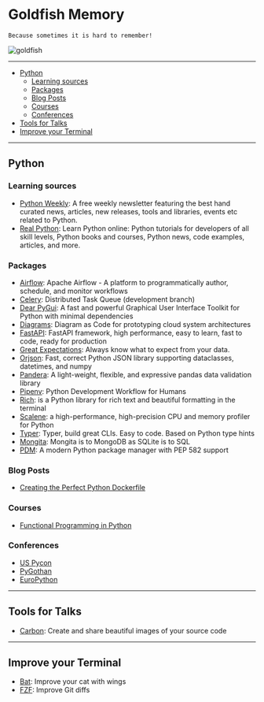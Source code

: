 # Goldfish Memory

`Because sometimes it is hard to remember!`

![goldfish](https://upload.wikimedia.org/wikipedia/commons/9/97/Ryukin_goldfish_plate.jpg)

---

- [Python](#python)
  - [Learning sources](#learning-sources)
  - [Packages](#packages)
  - [Blog Posts](#blog-posts)
  - [Courses](#courses)
  - [Conferences](#conferences)
- [Tools for Talks](#tools-for-talks)
- [Improve your Terminal](#improve-your-terminal)

---

## Python

### Learning sources

- [Python Weekly](https://www.pythonweekly.com): A free weekly newsletter featuring the best hand curated news, articles, new releases, tools and libraries, events etc related to Python.
- [Real Python](https://realpython.com): Learn Python online: Python tutorials for developers of all skill levels, Python books and courses, Python news, code examples, articles, and more.

### Packages

- [Airflow](https://github.com/apache/airflow): Apache Airflow - A platform to programmatically author, schedule, and monitor workflows
- [Celery](https://github.com/celery/celery): Distributed Task Queue (development branch)
- [Dear PyGui](https://github.com/hoffstadt/DearPyGui): A fast and powerful Graphical User Interface Toolkit for Python with minimal dependencies
- [Diagrams](https://github.com/mingrammer/diagrams): Diagram as Code for prototyping cloud system architectures
- [FastAPI](https://github.com/tiangolo/fastapi): FastAPI framework, high performance, easy to learn, fast to code, ready for production
- [Great Expectations](https://github.com/great-expectations/great_expectations): Always know what to expect from your data.
- [Orjson](https://github.com/ijl/orjson): Fast, correct Python JSON library supporting dataclasses, datetimes, and numpy
- [Pandera](https://github.com/pandera-dev/pandera): A light-weight, flexible, and expressive pandas data validation library
- [Pipenv](https://github.com/pypa/pipenv): Python Development Workflow for Humans
- [Rich](https://github.com/willmcgugan/rich): is a Python library for rich text and beautiful formatting in the terminal
- [Scalene](https://github.com/emeryberger/scalene): a high-performance, high-precision CPU and memory profiler for Python
- [Typer](https://github.com/tiangolo/typer): Typer, build great CLIs. Easy to code. Based on Python type hints
- [Mongita](https://github.com/scottrogowski/mongita): Mongita is to MongoDB as SQLite is to SQL
- [PDM](https://pdm.fming.dev): A modern Python package manager with PEP 582 support

### Blog Posts

- [Creating the Perfect Python Dockerfile](https://luis-sena.medium.com/creating-the-perfect-python-dockerfile-51bdec41f1c8)

### Courses

- [Functional Programming in Python](https://realpython.com/courses/functional-programming-python/)

### Conferences

- [US Pycon](https://us.pycon.org/)
- [PyGothan](https://pygothan.org/)
- [EuroPython](https://www.europython-society.org/)

---

## Tools for Talks

- [Carbon](https://carbon.now.sh/): Create and share beautiful images of your source code

---

## Improve your Terminal

- [Bat](https://github.com/sharkdp/bat): Improve your cat with wings
- [FZF](https://medium.com/@GroundControl/better-git-diffs-with-fzf-89083739a9cb): Improve Git diffs

